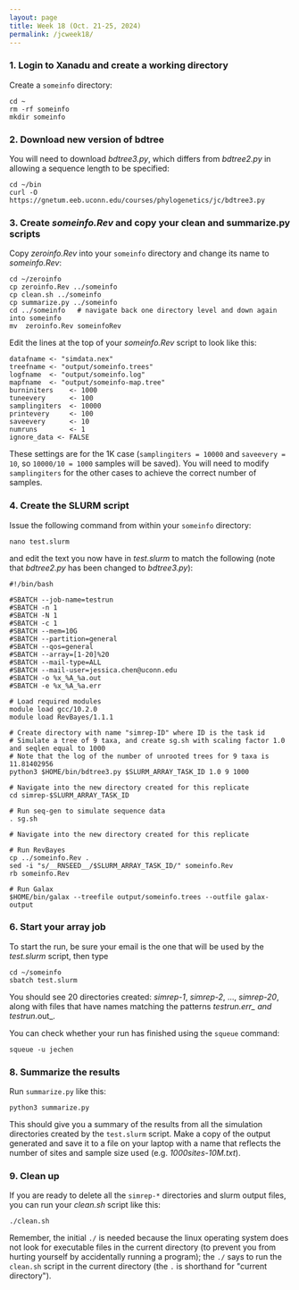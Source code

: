 ```yaml
---
layout: page
title: Week 18 (Oct. 21-25, 2024)
permalink: /jcweek18/
---
```


### 1. Login to Xanadu and create a working directory

Create a `someinfo` directory:

    cd ~ 
    rm -rf someinfo
    mkdir someinfo
        
### 2. Download new version of bdtree

You will need to download _bdtree3.py_, which differs from _bdtree2.py_ in allowing a sequence length to be specified:

    cd ~/bin
    curl -O https://gnetum.eeb.uconn.edu/courses/phylogenetics/jc/bdtree3.py
    
### 3. Create _someinfo.Rev_ and copy your clean and summarize.py scripts

Copy _zeroinfo.Rev_ into your `someinfo` directory and change its name to _someinfo.Rev_:
    
    cd ~/zeroinfo
    cp zeroinfo.Rev ../someinfo
    cp clean.sh ../someinfo
    cp summarize.py ../someinfo
    cd ../someinfo   # navigate back one directory level and down again into someinfo
    mv  zeroinfo.Rev someinfoRev
    
Edit the lines at the top of your _someinfo.Rev_ script to look like this:

    datafname <- "simdata.nex"
    treefname <- "output/someinfo.trees"
    logfname  <- "output/someinfo.log"
    mapfname  <- "output/someinfo-map.tree"
    burniniters    <- 1000
    tuneevery      <- 100
    samplingiters  <- 10000
    printevery     <- 100
    saveevery      <- 10
    numruns        <- 1
    ignore_data <- FALSE
    
These settings are for the 1K case (`samplingiters = 10000` and `saveevery = 10`, so `10000/10 = 1000` samples will be saved). You will need to modify `samplingiters` for the other cases to achieve the correct number of samples.
            
### 4. Create the SLURM script

Issue the following command from within your `someinfo` directory:

    nano test.slurm
    
and edit the text you now have in _test.slurm_ to match the following (note that _bdtree2.py_ has been changed to _bdtree3.py_):

    #!/bin/bash
    
    #SBATCH --job-name=testrun
    #SBATCH -n 1
    #SBATCH -N 1
    #SBATCH -c 1
    #SBATCH --mem=10G
    #SBATCH --partition=general
    #SBATCH --qos=general
    #SBATCH --array=[1-20]%20
    #SBATCH --mail-type=ALL
    #SBATCH --mail-user=jessica.chen@uconn.edu
    #SBATCH -o %x_%A_%a.out
    #SBATCH -e %x_%A_%a.err
    
    # Load required modules
    module load gcc/10.2.0
    module load RevBayes/1.1.1
    
    # Create directory with name "simrep-ID" where ID is the task id
    # Simulate a tree of 9 taxa, and create sg.sh with scaling factor 1.0 and seqlen equal to 1000
    # Note that the log of the number of unrooted trees for 9 taxa is 11.81402956
    python3 $HOME/bin/bdtree3.py $SLURM_ARRAY_TASK_ID 1.0 9 1000
    
    # Navigate into the new directory created for this replicate
    cd simrep-$SLURM_ARRAY_TASK_ID
    
    # Run seq-gen to simulate sequence data
    . sg.sh
    
    # Navigate into the new directory created for this replicate

    # Run RevBayes
    cp ../someinfo.Rev .
    sed -i "s/__RNSEED__/$SLURM_ARRAY_TASK_ID/" someinfo.Rev
    rb someinfo.Rev
        
    # Run Galax
    $HOME/bin/galax --treefile output/someinfo.trees --outfile galax-output
        
### 6. Start your array job

To start the run, be sure your email is the one that will be used by the _test.slurm_ script, then type

    cd ~/someinfo
    sbatch test.slurm
    
You should see 20 directories created: _simrep-1_, _simrep-2_, ..., _simrep-20_, along with files that have names matching the patterns _testrun_*.err_ and _testrun_*.out_.

You can check whether your run has finished using the `squeue` command:

    squeue -u jechen
    
### 8. Summarize the results

Run `summarize.py` like this:

    python3 summarize.py
    
This should give you a summary of the results from all the simulation directories created by the `test.slurm` script. Make a copy of the output generated and save it to a file on your laptop with a name that reflects the number of sites and sample size used (e.g. _1000sites-10M.txt_).

### 9. Clean up

If you are ready to delete all the `simrep-*` directories and slurm output files, you can run your _clean.sh_ script like this:

    ./clean.sh

Remember, the initial `./` is needed because the linux operating system does not look for executable files in the current directory (to prevent you from hurting yourself by accidentally running a program); the `./` says to run the `clean.sh` script in the current directory (the `.` is shorthand for "current directory").

